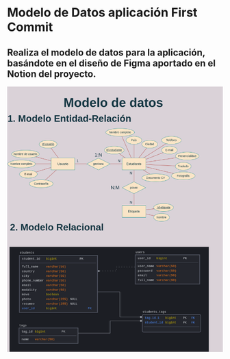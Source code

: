 # Modelo de Datos aplicación First Commit

## Realiza el modelo de datos para la aplicación, basándote en el diseño de Figma aportado en el Notion del proyecto.

![alt text](/images/modelo-datos-v2.png)